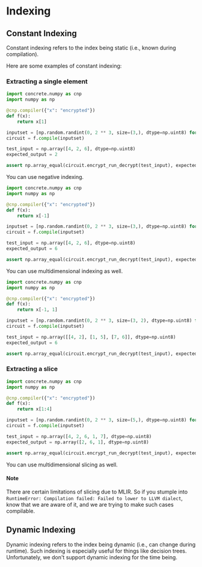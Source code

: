 # Indexing

## Constant Indexing

Constant indexing refers to the index being static (i.e., known during compilation).

Here are some examples of constant indexing:

### Extracting a single element

```python
import concrete.numpy as cnp
import numpy as np

@cnp.compiler({"x": "encrypted"})
def f(x):
    return x[1]

inputset = [np.random.randint(0, 2 ** 3, size=(3,), dtype=np.uint8) for _ in range(10)]
circuit = f.compile(inputset)

test_input = np.array([4, 2, 6], dtype=np.uint8)
expected_output = 2

assert np.array_equal(circuit.encrypt_run_decrypt(test_input), expected_output)
```

You can use negative indexing.

```python
import concrete.numpy as cnp
import numpy as np

@cnp.compiler({"x": "encrypted"})
def f(x):
    return x[-1]

inputset = [np.random.randint(0, 2 ** 3, size=(3,), dtype=np.uint8) for _ in range(10)]
circuit = f.compile(inputset)

test_input = np.array([4, 2, 6], dtype=np.uint8)
expected_output = 6

assert np.array_equal(circuit.encrypt_run_decrypt(test_input), expected_output)
```

You can use multidimensional indexing as well.

```python
import concrete.numpy as cnp
import numpy as np

@cnp.compiler({"x": "encrypted"})
def f(x):
    return x[-1, 1]

inputset = [np.random.randint(0, 2 ** 3, size=(3, 2), dtype=np.uint8) for _ in range(10)]
circuit = f.compile(inputset)

test_input = np.array([[4, 2], [1, 5], [7, 6]], dtype=np.uint8)
expected_output = 6

assert np.array_equal(circuit.encrypt_run_decrypt(test_input), expected_output)
```

### Extracting a slice

```python
import concrete.numpy as cnp
import numpy as np

@cnp.compiler({"x": "encrypted"})
def f(x):
    return x[1:4]

inputset = [np.random.randint(0, 2 ** 3, size=(5,), dtype=np.uint8) for _ in range(10)]
circuit = f.compile(inputset)

test_input = np.array([4, 2, 6, 1, 7], dtype=np.uint8)
expected_output = np.array([2, 6, 1], dtype=np.uint8)

assert np.array_equal(circuit.encrypt_run_decrypt(test_input), expected_output)
```

You can use multidimensional slicing as well.

#### Note

There are certain limitations of slicing due to MLIR. So if you stumple into `RuntimeError: Compilation failed: Failed to lower to LLVM dialect`, know that we are aware of it, and we are trying to make such cases compilable.

## Dynamic Indexing

Dynamic indexing refers to the index being dynamic (i.e., can change during runtime).
Such indexing is especially useful for things like decision trees.
Unfortunately, we don't support dynamic indexing for the time being.
